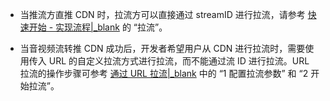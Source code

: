 - 当推流方直推 CDN 时，拉流方可以直接通过 streamID 进行拉流，请参考 [快速开始 - 实现流程\|_blank](!Integration/Solution_Implementation#PlayingStream) 的 “拉流”。

- 当音视频流转推 CDN 成功后，开发者希望用户从 CDN 进行拉流时，需要使用传入 URL 的自定义拉流方式进行拉流，而不能通过流 ID 进行拉流。URL 拉流的操作步骤可参考 [通过 URL 拉流\|_blank](!Publisher_Player_Advanced/PlayingStreamByCDN#ZegoCDNConfig) 中的 “1 配置拉流参数” 和 “2 开始拉流”。













